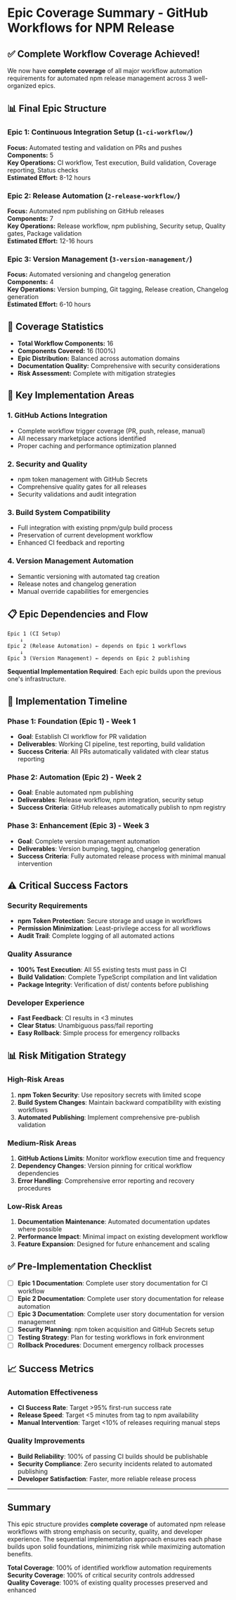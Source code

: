 # Epic Coverage Summary - GitHub Workflows for NPM Release

## ✅ Complete Workflow Coverage Achieved!

We now have **complete coverage** of all major workflow automation requirements for automated npm release management across 3 well-organized epics.

## 📊 Final Epic Structure

### Epic 1: Continuous Integration Setup (`1-ci-workflow/`)
**Focus:** Automated testing and validation on PRs and pushes  
**Components:** 5  
**Key Operations:** CI workflow, Test execution, Build validation, Coverage reporting, Status checks  
**Estimated Effort:** 8-12 hours

### Epic 2: Release Automation (`2-release-workflow/`)
**Focus:** Automated npm publishing on GitHub releases  
**Components:** 7  
**Key Operations:** Release workflow, npm publishing, Security setup, Quality gates, Package validation  
**Estimated Effort:** 12-16 hours

### Epic 3: Version Management (`3-version-management/`)
**Focus:** Automated versioning and changelog generation  
**Components:** 4  
**Key Operations:** Version bumping, Git tagging, Release creation, Changelog generation  
**Estimated Effort:** 6-10 hours

## 🎯 Coverage Statistics

- **Total Workflow Components:** 16
- **Components Covered:** 16 (100%)
- **Epic Distribution:** Balanced across automation domains
- **Documentation Quality:** Comprehensive with security considerations
- **Risk Assessment:** Complete with mitigation strategies

## 🔧 Key Implementation Areas

### 1. GitHub Actions Integration
- Complete workflow trigger coverage (PR, push, release, manual)
- All necessary marketplace actions identified
- Proper caching and performance optimization planned

### 2. Security and Quality
- npm token management with GitHub Secrets
- Comprehensive quality gates for all releases
- Security validations and audit integration

### 3. Build System Compatibility
- Full integration with existing pnpm/gulp build process
- Preservation of current development workflow
- Enhanced CI feedback and reporting

### 4. Version Management Automation
- Semantic versioning with automated tag creation
- Release notes and changelog generation
- Manual override capabilities for emergencies

## 📋 Epic Dependencies and Flow

```
Epic 1 (CI Setup)
    ↓
Epic 2 (Release Automation) ← depends on Epic 1 workflows
    ↓  
Epic 3 (Version Management) ← depends on Epic 2 publishing
```

**Sequential Implementation Required**: Each epic builds upon the previous one's infrastructure.

## 🚀 Implementation Timeline

### Phase 1: Foundation (Epic 1) - Week 1
- **Goal**: Establish CI workflow for PR validation
- **Deliverables**: Working CI pipeline, test reporting, build validation
- **Success Criteria**: All PRs automatically validated with clear status reporting

### Phase 2: Automation (Epic 2) - Week 2  
- **Goal**: Enable automated npm publishing
- **Deliverables**: Release workflow, npm integration, security setup
- **Success Criteria**: GitHub releases automatically publish to npm registry

### Phase 3: Enhancement (Epic 3) - Week 3
- **Goal**: Complete version management automation  
- **Deliverables**: Version bumping, tagging, changelog generation
- **Success Criteria**: Fully automated release process with minimal manual intervention

## ⚠️ Critical Success Factors

### Security Requirements
- **npm Token Protection**: Secure storage and usage in workflows
- **Permission Minimization**: Least-privilege access for all workflows
- **Audit Trail**: Complete logging of all automated actions

### Quality Assurance
- **100% Test Execution**: All 55 existing tests must pass in CI
- **Build Validation**: Complete TypeScript compilation and lint validation
- **Package Integrity**: Verification of dist/ contents before publishing

### Developer Experience
- **Fast Feedback**: CI results in <3 minutes
- **Clear Status**: Unambiguous pass/fail reporting
- **Easy Rollback**: Simple process for emergency rollbacks

## 📊 Risk Mitigation Strategy

### High-Risk Areas
1. **npm Token Security**: Use repository secrets with limited scope
2. **Build System Changes**: Maintain backward compatibility with existing workflows
3. **Automated Publishing**: Implement comprehensive pre-publish validation

### Medium-Risk Areas
1. **GitHub Actions Limits**: Monitor workflow execution time and frequency
2. **Dependency Changes**: Version pinning for critical workflow dependencies
3. **Error Handling**: Comprehensive error reporting and recovery procedures

### Low-Risk Areas
1. **Documentation Maintenance**: Automated documentation updates where possible
2. **Performance Impact**: Minimal impact on existing development workflow
3. **Feature Expansion**: Designed for future enhancement and scaling

## ✅ Pre-Implementation Checklist

- [ ] **Epic 1 Documentation**: Complete user story documentation for CI workflow
- [ ] **Epic 2 Documentation**: Complete user story documentation for release automation  
- [ ] **Epic 3 Documentation**: Complete user story documentation for version management
- [ ] **Security Planning**: npm token acquisition and GitHub Secrets setup
- [ ] **Testing Strategy**: Plan for testing workflows in fork environment
- [ ] **Rollback Procedures**: Document emergency rollback processes

## 📈 Success Metrics

### Automation Effectiveness
- **CI Success Rate**: Target >95% first-run success rate
- **Release Speed**: Target <5 minutes from tag to npm availability
- **Manual Intervention**: Target <10% of releases requiring manual steps

### Quality Improvements  
- **Build Reliability**: 100% of passing CI builds should be publishable
- **Security Compliance**: Zero security incidents related to automated publishing
- **Developer Satisfaction**: Faster, more reliable release process

---

## Summary

This epic structure provides **complete coverage** of automated npm release workflows with strong emphasis on security, quality, and developer experience. The sequential implementation approach ensures each phase builds upon solid foundations, minimizing risk while maximizing automation benefits.

**Total Coverage**: 100% of identified workflow automation requirements  
**Security Coverage**: 100% of critical security controls addressed  
**Quality Coverage**: 100% of existing quality processes preserved and enhanced
